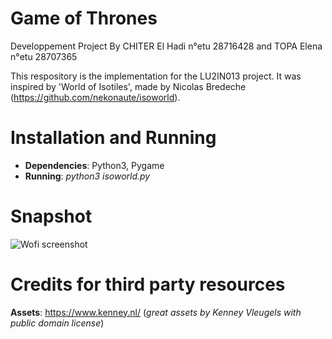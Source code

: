 Game of Thrones 
===============
Developpement Project
By CHITER El Hadi n°etu 28716428 and TOPA Elena n°etu 28707365 

This respository is the implementation for the LU2IN013 project. It was inspired by 'World of Isotiles', made by Nicolas Bredeche (https://github.com/nekonaute/isoworld). <!---In essence, it's a fight simulation between the nightwalkers and the people of the Seven Kingdoms.-->

Installation and Running
========================

* **Dependencies**: Python3, Pygame
* **Running**: *python3 isoworld.py*

Snapshot
========


![Wofi screenshot](https://github.com/Hady31-upmc/Projet-Dev/blob/main/data/screeenshot.png)



Credits for third party resources
=================================

**Assets**: https://www.kenney.nl/ (*great assets by Kenney Vleugels with public domain license*)




